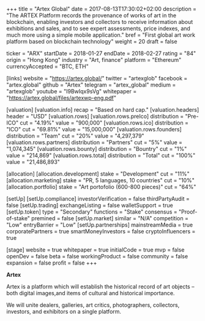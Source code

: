 +++
title = "Artex Global"
date = 2017-08-13T17:30:02+02:00
description = "The ARTEX Platform records the provenance of works of art in the blockchain, enabling investors and collectors to receive information about exhibitions and sales, and to see expert assessments, price indexes, and much more using a simple mobile application."
bref = "First global art work platform based on blockchain technology"
weight = 20
draft = false

ticker = "ARX"
startDate = 2018-01-27
endDate = 2018-02-27
rating = "84"
origin = "Hong Kong"
industry = "Art, finance"
platform = "Ethereum"
currencyAccepted = "BTC, ETH"

[links]
  website = "https://artex.global/"
  twitter = "artexglob"
  facebook = "artex.global"
  github = "Artex"
  telegram = "artex_global"
  medium = "artexglob"
  youtube = "I9BwIqx9sVg"
  whitepaper = "https://artex.global/files/artexwp-eng.pdf"

[valuation]
  [valuation.info]
    recap = "Based on hard cap."
  [valuation.headers]
    header = "USD"
  [valuation.rows]
    [valuation.rows.preIco]
      distribution = "Pre-ICO"
      cut = "4.19%"
      value = "900,000"
    [valuation.rows.ico]
      distribution = "ICO"
      cut = "69.81%"
      value = "15,000,000"
    [valuation.rows.founders]
      distribution = "Team"
      cut = "20%"
      value = "4,297,379"
    [valuation.rows.partners]
      distribution = "Partners"
      cut = "5%"
      value = "1,074,345"
    [valuation.rows.bounty]
      distribution = "Bountry"
      cut = "1%"
      value = "214,869"
    [valuation.rows.total]
      distribution = "Total"
      cut = "100%"
      value = "21,486,893"

[allocation]
  [allocation.development]
    stake = "Development"
    cut = "11%"
  [allocation.marketing]
    stake = "PR, 5 languages, 10 countries"
    cut = "10%"
  [allocation.portfolio]
    stake = "Art portofolio (600-800 pieces)"
    cut = "64%"

[setUp]
  [setUp.compliance]
    investorVerification = false
    thirdPartyAudit = false
  [setUp.trading]
    exchangeListing = false
    walletSupport = true
  [setUp.token]
    type = "Secondary"
    functions = "Stake"
    consensus = "Proof-of-stake"
    premined = false
  [setUp.market]
    similar = "N/A"
    competition = "Low"
    entryBarrier = "Low"
  [setUp.partnerships]
    mainstreamMedia = true
    corporatePartners = true
    smartMoneyInvestors = false
    cryptoInfluencers = true

[stage]
  website = true
  whitepaper = true
  initialCode = true
  mvp = false
  openDev = false
  beta = false
  workingProduct = false
  community = false
  expansion = false
  profit = false
+++

**Artex**

Artex is a platform which will establish the historical record of art objects – both digital images,and items of cultural and historical importance.  

We will unite dealers, galleries, art critics, photographers, collectors, investors, and exhibitors on a single platform. 



